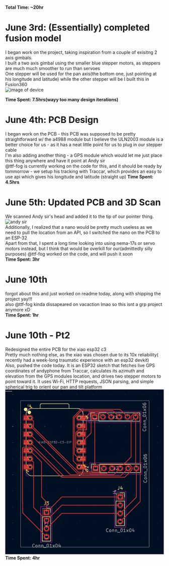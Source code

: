 **Total Time: ~20hr**

# June 3rd: (Essentially) completed fusion model

I began work on the project, taking inspiration from a couple of exisitng 2 axis gimbals.<br>
I built a two axis gimbal using the smaller blue stepper motors, as steppers are much much smoother to run than servoes<br>
One stepper will be used for the pan axis(the bottom one, just pointing at his longitude and latitude) while the other stepper will be
I built this in Fusion360<br>
![image of device](Assets/model.png)<br>

**Time Spent: 7.5hrs(wayy too many design iterations)**

# June 4th: PCB Design

I began work on the PCB - this PCB was supposed to be pretty straightforward w/ the a4988 module but I believe the ULN2003 module is a better choice for us - as it has a neat little point for us to plug in our stepper cable<br>
I'm also adding another thing - a GPS module which would let me just place this thing anywhere and have it point at Andy sir<br>
@ttf-fog is currently working on the code for this, and it should be ready by tommorrow - we setup his tracking with Traccar, which provides an easy to use api which gives his longitude and latitude (straight up)
**Time Spent: 4.5hrs**<br>

# June 5th: Updated PCB and 3D Scan

We scanned Andy sir's head and added it to the tip of our pointer thing.<br>
![andy sir](Assets/andy.png)<br>
Additionally, I realized that a nano would be pretty much useless as we need to pull the location from an API, so I switched the nano on the PCB to an ESP-32<br>
Apart from that, I spent a long time looking into using nema-17s or servo motors instead, but I think that would be overkill for our(admittedly silly purposes)
@ttf-fog worked on the code, and will push it soon<br>
**Time Spent: 3hr**

# June 10th

forgot about this and just worked on readme today, along with shipping the project yay!!! <br>
also @ttf-fog kinda dissapeared on vacaction lmao so this isnt a grp project anymore xD<br>
**Time Spent: 1hr**<br>

# June 10th - Pt2

Redesigned the entire PCB for the xiao esp32 c3<br>
Pretty much nothing else, as the xiao was chosen due to its 10x reliability( recently had a week-long traumatic experience with an esp32 devkit)<br>
Also, pushed the code today. It is an ESP32 sketch that fetches live GPS coordinates of andyphone from Traccar, calculates its azimuth and elevation from the GPS modules location, and drives two stepper motors to point toward it.
It uses Wi-Fi, HTTP requests, JSON parsing, and simple spherical trig to orient our pan and tilt platform
![redesigned pcb](Assets/PCB.png)
**Time Spent: 4hr**<br>
